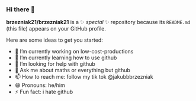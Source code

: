 ### Hi there 👋

**brzezniak21/brzezniak21** is a ✨ _special_ ✨ repository because its `README.md` (this file) appears on your GitHub profile.

Here are some ideas to get you started:

- 🔭 I’m currently working on low-cost-productions
- 🌱 I’m currently learning how to use github
- 🤔 I’m looking for help with github
- 💬 Ask me about maths or everything but github
- 📫 How to reach me: follow my tik tok @jakubbbrzezniak
- 😄 Pronouns: he/him
- ⚡ Fun fact: i hate github

